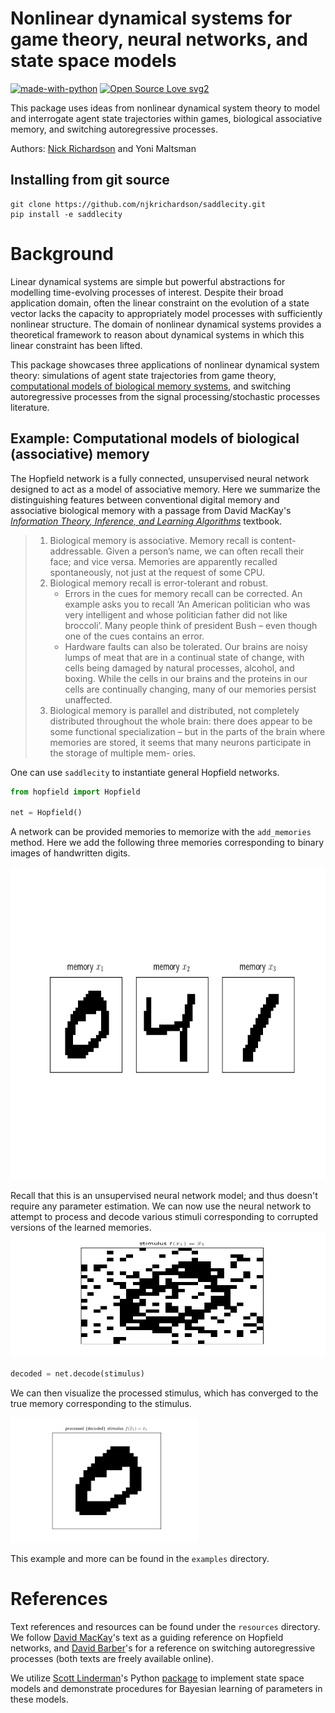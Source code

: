 # Nonlinear dynamical systems for game theory, neural networks, and state space models 

[![made-with-python](https://img.shields.io/badge/Made%20with-Python-1f425f.svg)](https://www.python.org/) [![Open Source Love svg2](https://badges.frapsoft.com/os/v2/open-source.svg?v=103)](https://github.com/ellerbrock/open-source-badges/)

This package uses ideas from nonlinear dynamical system theory to model and interrogate agent state trajectories within games, biological associative memory, and switching autoregressive processes. 

Authors: [Nick Richardson](https://github.com/njkrichardson) and Yoni Maltsman 

## Installing from git source

```
git clone https://github.com/njkrichardson/saddlecity.git
pip install -e saddlecity
```

# Background 

Linear dynamical systems are simple but powerful abstractions for modelling time-evolving processes of interest. Despite their broad application domain, often the linear constraint on the evolution of a state vector lacks the capacity to appropriately model processes with sufficiently nonlinear structure. The domain of nonlinear dynamical systems provides a theoretical framework to reason about dynamical systems in which this linear constraint has been lifted. 

This package showcases three applications of nonlinear dynamical system theory: simulations of agent state trajectories from game theory, [computational models of biological memory systems](#hopfield), and switching autoregressive processes from the signal processing/stochastic processes literature. 

## Example:  Computational models of biological (associative) memory <a name="hopfield"></a>

The Hopfield network is a fully connected, unsupervised neural network designed to act as a model of associative memory. Here we summarize the distinguishing features between conventional digital memory and associative biological memory with a passage from David MacKay's [_Information Theory, Inference, and Learning Algorithms_](https://www.inference.org.uk/itprnn/book.pdf) textbook. 

> 1. Biological memory is associative. Memory recall is content-addressable. Given a person’s name, we can often recall their face; and vice versa. Memories are apparently recalled spontaneously, not just at the request of some CPU.
> 2. Biological memory recall is error-tolerant and robust.
   >     *  Errors in the cues for memory recall can be corrected. An example asks you to recall ‘An American politician who was very intelligent and whose politician father did not like broccoli’. Many people think of president Bush – even though one of the cues contains an error.
   >     * Hardware faults can also be tolerated. Our brains are noisy lumps of meat that are in a continual state of change, with cells being damaged by natural processes, alcohol, and boxing. While the cells in our brains and the proteins in our cells are continually changing, many of our memories persist unaffected.
> 3. Biological memory is parallel and distributed, not completely distributed throughout the whole brain: there does appear to be some functional specialization – but in the parts of the brain where memories are stored, it seems that many neurons participate in the storage of multiple mem- ories.

One can use ````saddlecity```` to instantiate general Hopfield networks. 

```python
from hopfield import Hopfield

net = Hopfield() 
```

A network can be provided memories to memorize with the ```add_memories``` method. Here we add the following three memories corresponding to binary images of handwritten digits. 

<img src="https://raw.githubusercontent.com/njkrichardson/saddlecity/master/figures/mnist_memories.png" alt="drawing" height="500" width="800" class="center"/>

Recall that this is an unsupervised neural network model; and thus doesn't require any parameter estimation. We can now use the neural network to attempt to process and decode various stimuli corresponding to corrupted versions of the learned memories. 
<img src="https://raw.githubusercontent.com/njkrichardson/saddlecity/master/figures/mnist_stimulus.png" alt="drawing" height="200" width="700" class="center"/>

```python 
decoded = net.decode(stimulus) 
```

We can then visualize the processed stimulus, which has converged to the true memory corresponding to the stimulus. 

<img src="https://raw.githubusercontent.com/njkrichardson/saddlecity/master/figures/mnist_decoded.png" alt="drawing" height="200" width="300" class="center"/>

This example and more can be found in the ```examples``` directory. 

# References 

Text references and resources can be found under the ```resources``` directory. We follow [David MacKay](http://www.inference.org.uk/mackay/itila/book.html)'s text as a guiding reference on Hopfield networks, and [David Barber](http://web4.cs.ucl.ac.uk/staff/D.Barber/pmwiki/pmwiki.php?n=Brml.HomePage)'s for a reference on switching autoregressive processes (both texts are freely available online). 

We utilize [Scott Linderman](https://github.com/slinderman)'s Python [package](https://github.com/slinderman/ssm) to implement state space models and demonstrate procedures for Bayesian learning of parameters in these models.  

